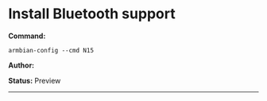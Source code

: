 # Install Bluetooth support
**Command:** 
~~~
armbian-config --cmd N15
~~~

**Author:** 

**Status:** Preview



***


